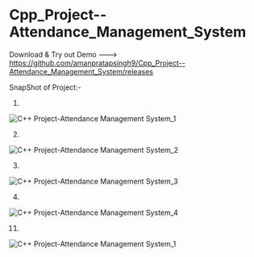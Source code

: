 # Cpp_Project--Attendance_Management_System
Download & Try out Demo --->  https://github.com/amanpratapsingh9/Cpp_Project--Attendance_Management_System/releases

SnapShot of Project:-

1)
![C++ Project-Attendance Management System_1](https://user-images.githubusercontent.com/72128002/128617652-9ea72ab6-612d-4ca0-8fe2-1c8101125c15.jpg)

2)
![C++ Project-Attendance Management System_2](https://user-images.githubusercontent.com/72128002/128617688-083d7b65-c40c-4d3a-8d18-eb626d5a433b.jpg)

3)
![C++ Project-Attendance Management System_3](https://user-images.githubusercontent.com/72128002/128617716-092efba4-ca4e-47aa-96a2-b7c27138d211.jpg)

4)
![C++ Project-Attendance Management System_4](https://user-images.githubusercontent.com/72128002/128617742-52602447-2edd-4278-b7c9-ad1fb23cca07.jpg)

11)
![C++ Project-Attendance Management System_1](https://user-images.githubusercontent.com/72128002/128617817-ac50cfdf-34dd-4237-9b75-77d33b287751.jpg)
